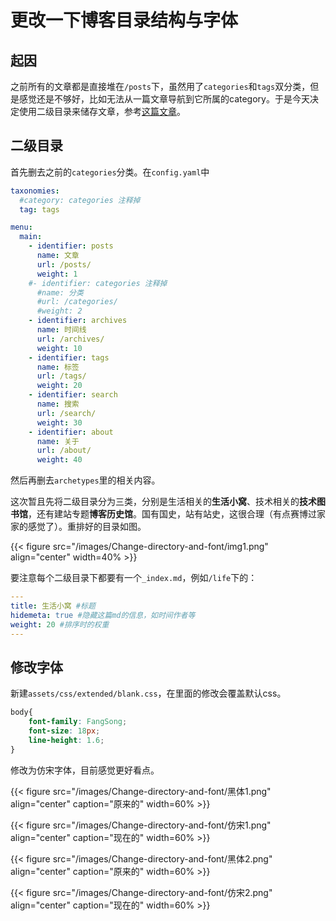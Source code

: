 # 更改一下博客目录结构与字体


## 起因

之前所有的文章都是直接堆在`/posts`下，虽然用了`categories`和`tags`双分类，但是感觉还是不够好，比如无法从一篇文章导航到它所属的category。于是今天决定使用二级目录来储存文章，参考[这篇文章](https://www.sulvblog.cn/posts/blog/build_hugo/#5目录设置)。

## 二级目录

首先删去之前的`categories`分类。在`config.yaml`中
```yaml
taxonomies:
  #category: categories 注释掉
  tag: tags

menu:
  main:
    - identifier: posts
      name: 文章
      url: /posts/
      weight: 1
    #- identifier: categories 注释掉
      #name: 分类
      #url: /categories/
      #weight: 2
    - identifier: archives
      name: 时间线
      url: /archives/
      weight: 10
    - identifier: tags
      name: 标签
      url: /tags/
      weight: 20
    - identifier: search
      name: 搜索
      url: /search/
      weight: 30
    - identifier: about
      name: 关于
      url: /about/
      weight: 40
```
然后再删去`archetypes`里的相关内容。

这次暂且先将二级目录分为三类，分别是生活相关的**生活小窝**、技术相关的**技术图书馆**，还有建站专题**博客历史馆**。国有国史，站有站史，这很合理（有点赛博过家家的感觉了）。重排好的目录如图。

{{< figure src="/images/Change-directory-and-font/img1.png" align="center" width=40% >}}

要注意每个二级目录下都要有一个`_index.md`，例如`/life`下的：
```yaml
---
title: 生活小窝 #标题
hidemeta: true #隐藏这篇md的信息，如时间作者等
weight: 20 #排序时的权重
---
```

## 修改字体

新建`assets/css/extended/blank.css`，在里面的修改会覆盖默认css。
```css
body{
    font-family: FangSong;
    font-size: 18px;
    line-height: 1.6;
}
```
修改为仿宋字体，目前感觉更好看点。

{{< figure src="/images/Change-directory-and-font/黑体1.png" align="center" caption="原来的" width=60% >}}

{{< figure src="/images/Change-directory-and-font/仿宋1.png" align="center" caption="现在的" width=60% >}}

{{< figure src="/images/Change-directory-and-font/黑体2.png" align="center" caption="原来的" width=60% >}}

{{< figure src="/images/Change-directory-and-font/仿宋2.png" align="center" caption="现在的" width=60% >}}
